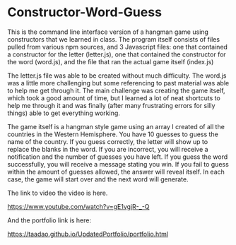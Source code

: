 # Constructor-Word-Guess

This is the command line interface version of a hangman game using constructors that we learned in class. The program itself consists of files pulled from various npm sources, and 3 Javascript files: one that contained a constructor for the letter (letter.js), one that contained the constructor for the word (word.js), and the file that ran the actual game itself (index.js)

The letter.js file was able to be created without much difficulty. The word.js was a little more challenging but some referencing to past material was able to help me get through it. The main challenge was creating the game itself, which took a good amount of time, but I learned a lot of neat shortcuts to help me through it and was finally (after many frustrating errors for silly things) able to get everything working. 

The game itself is a hangman style game using an array I created of all the countries in the Western Hemisphere. You have 10 guesses to guess the name of the country. If you guess correctly, the letter will show up to replace the blanks in the word. If you are incorrect, you will receive a notification and the number of guesses you have left. If you guess the word successfully, you will receive a message stating you win. If you fail to guess within the amount of guesses allowed, the answer will reveal itself. In each case, the game will start over and the next word will generate. 

The link to video the video is here. 

https://www.youtube.com/watch?v=gE1vgjR-_-Q

And the portfolio link is here: 

https://taadao.github.io/UpdatedPortfolio/portfolio.html
